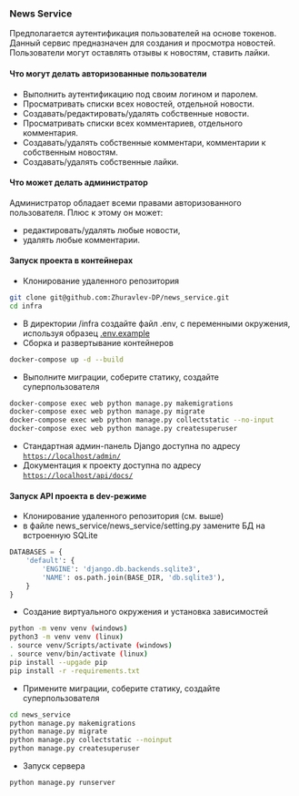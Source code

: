 ### News Service
Предполагается аутентификация пользователей на основе токенов. Данный сервис предназначен для создания и просмотра новостей. Пользователи могут оставлять отзывы к новостям, ставить лайки.

#### Что могут делать авторизованные пользователи
- Выполнить аутентификацию под своим логином и паролем.
- Просматривать списки всех новостей, отдельной новости.
- Создавать/редактировать/удалять собственные новости.
- Просматривать списки всех комментариев, отдельного комментария.
- Создавать/удалять собственные комментари, комментарии к собственным новостям.
- Создавать/удалять собственные лайки.
#### Что может делать администратор
Администратор обладает всеми правами авторизованного пользователя.
Плюс к этому он может:
- редактировать/удалять любые новости,
- удалять любые комментарии.

#### Запуск проекта в контейнерах

- Клонирование удаленного репозитория
```bash
git clone git@github.com:Zhuravlev-DP/news_service.git
cd infra
```
- В директории /infra создайте файл .env, с переменными окружения, используя образец [.env.example](infra/.env.example)
- Сборка и развертывание контейнеров
```bash
docker-compose up -d --build
```
- Выполните миграции, соберите статику, создайте суперпользователя
```bash
docker-compose exec web python manage.py makemigrations
docker-compose exec web python manage.py migrate
docker-compose exec web python manage.py collectstatic --no-input
docker-compose exec web python manage.py createsuperuser
```
- Стандартная админ-панель Django доступна по адресу [`https://localhost/admin/`](https://localhost/admin/)
- Документация к проекту доступна по адресу [`https://localhost/api/docs/`](https://localhost/redoc/)

#### Запуск API проекта в dev-режиме

- Клонирование удаленного репозитория (см. выше)
- в файле news_service/news_service/setting.py замените БД на встроенную SQLite
```python
DATABASES = {
    'default': {
        'ENGINE': 'django.db.backends.sqlite3',
        'NAME': os.path.join(BASE_DIR, 'db.sqlite3'),
    }
}
```
- Создание виртуального окружения и установка зависимостей
```bash
python -m venv venv (windows)
python3 -m venv venv (linux)
. source venv/Scripts/activate (windows)
. source venv/bin/activate (linux)
pip install --upgade pip
pip install -r -requirements.txt
```
- Примените миграции, соберите статику, создайте суперпользователя
```bash
cd news_service
python manage.py makemigrations
python manage.py migrate
python manage.py collectstatic --noinput
python manage.py createsuperuser
```
- Запуск сервера
```bash
python manage.py runserver
```
